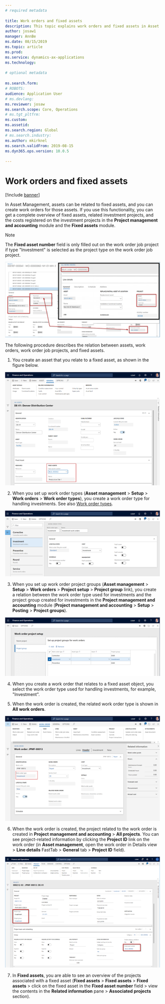 ```yaml
---
# required metadata

title: Work orders and fixed assets
description: This topic explains work orders and fixed assets in Asset Management.
author: josaw1
manager: AnnBe
ms.date: 08/15/2019
ms.topic: article
ms.prod: 
ms.service: dynamics-ax-applications
ms.technology: 

# optional metadata

ms.search.form: 
# ROBOTS: 
audience: Application User
# ms.devlang: 
ms.reviewer: josaw
ms.search.scope: Core, Operations
# ms.tgt_pltfrm: 
ms.custom: 
ms.assetid: 
ms.search.region: Global
# ms.search.industry: 
ms.author: mkirknel
ms.search.validFrom: 2019-08-15
ms.dyn365.ops.version: 10.0.5

---
```


# Work orders and fixed assets


[!include [banner](../../includes/banner.md)]

 


In Asset Management, assets can be related to fixed assets, and you can create work orders for those assets. If you use this functionality, you can get a complete overview of fixed assets, related investment projects, and the costs registered on the investment projects in the **Project management and accounting** module and the **Fixed assets** module.

>[!NOTE]
>The **Fixed asset number** field is only filled out on the work order job project if type "Investment" is selected as the project type on the work order job project.

![Figure 1](media/24-work-orders.png)

The following procedure describes the relation between assets, work orders, work order job projects, and fixed assets.

1. You create an asset that you relate to a fixed asset, as shown in the figure below.

![Figure 2](media/25-work-orders.png)

2. When you set up work order types (**Asset management** > **Setup** > **Work orders** > **Work order types**), you create a work order type for handling investments. See also [Work order types](../setup-for-work-orders/work-order-types.md).

![Figure 3](media/26-work-orders.png)

3. When you set up work order project groups (**Asset management** > **Setup** > **Work orders** > **Project setup** > **Project group** link), you create a relation between the work order type used for investments and the project group created for investments in the **Project management and accounting** module (**Project management and accounting** > **Setup** > **Posting** > **Project groups**).

![Figure 4](media/27-work-orders.png)

4. When you create a work order that relates to a fixed asset object, you select the work order type used for handling investments, for example, "Investment".

5. When the work order is created, the related work order type is shown in **All work orders**.

![Figure 5](media/28-work-orders.png)

6. When the work order is created, the project related to the work order is created in **Project management and accounting** > **All projects**. You can see project-related information by clicking the **Project ID** link on the work order (in **Asset management**, open the work order in Details view > **Line details** FastTab > **General** tab > **Project ID** field).

![Figure 6](media/29-work-orders.png)

7. In **Fixed assets**, you are able to see an overview of the projects associated with a fixed asset (**Fixed assets** > **Fixed assets** > **Fixed assets** > click on the fixed asset in the **Fixed asset number** field > view the contents in the **Related information** pane > **Associated projects** section).

